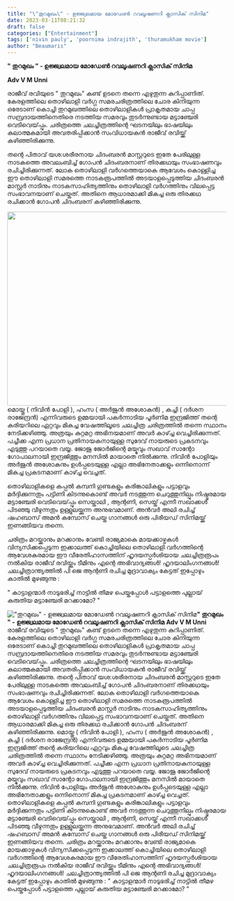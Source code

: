 ```yaml
---
title: "\"തുറമുഖം\" - ഉജ്ജ്വലമായ മോഡേൺ റവലൂഷണറി ക്ലാസിക് സിനിമ"
date: 2023-03-11T08:21:32
draft: false
categories: ["Entertainment"]
tags: ['nivin pauly', 'poornima indrajith', 'thuramukham movie']
author: "Beaumaris"
---
```


<strong>" തുറമുഖം " - ഉജ്ജ്വലമായ മോഡേൺ റവലൂഷണറി ക്ലാസിക് സിനിമ</strong>

<strong>Adv V M Unni</strong>

രാജീവ് രവിയുടെ " തുറമുഖം" കണ്ട് ഉടനെ തന്നെ എഴുതുന്ന കുറിപ്പാണിത്. കേരളത്തിലെ തൊഴിലാളി വർഗ്ഗ സമരചരിത്രത്തിലെ ചോര കിനിയുന്ന ഒരേടാണ് കൊച്ചി തുറമുഖത്തിലെ തൊഴിലാളികൾ പ്രാകൃതമായ ചാപ്പ സമ്പ്രദായത്തിനെതിരെ നടത്തിയ സമരവും തുടർന്നുണ്ടായ മട്ടാഞ്ചേരി വെടിവെയ്‌പ്പും. ചരിത്രത്തെ ചലച്ചിത്രത്തിന്റെ ഘടനയിലും ഭാഷയിലും കലാത്മകമായി അവതരിപ്പിക്കാൻ സംവിധായകൻ രാജീവ് രവിയ്ക്ക് കഴിഞ്ഞിരിക്കുന്നു.

തന്റെ പിതാവ് യശ:ശരീരനായ ചിദംബരൻ മാസ്റ്ററുടെ ഇതേ പേരിലുള്ള നാടകത്തെ അവലംബിച്ച് ഗോപൻ ചിദംബരനാണ് തിരക്കഥയും സംഭാഷണവും രചിച്ചിരിക്കുന്നത്. ലോക തൊഴിലാളി വർഗത്തെയാകെ ആവേശം കൊള്ളിച്ച ഈ തൊഴിലാളി സമരത്തെ നാടകരൂപത്തിൽ അടയാളപ്പെടുത്തിയ ചിദംബരൻ മാസ്റ്റർ നാടിനും നാടകസാഹിത്യത്തിനും തൊഴിലാളി വർഗത്തിനും വിലപ്പെട്ട സംഭാവനയാണ് ചെയ്തത്. അതിനെ ആധാരമാക്കി മികച്ച ഒരു തിരക്കഥ രചിക്കാൻ ഗോപൻ ചിദംബരന് കഴിഞ്ഞിരിക്കുന്നു.

<img class="size-large wp-image-387090 aligncenter" src="https://cdn.boolokam.com/articles/2023/03/ddff-1024x569.webp" alt="" width="800" height="445" />മൊയ്തു ( നിവിൻ പോളി ), ഹംസ ( അർജുൻ അശോകൻ) , കച്ചി ( ദർശന രാജേന്ദ്രൻ) എന്നിവരുടെ ഉമ്മയായി പകർന്നാടിയ പൂർണിമ ഇന്ദ്രജിത്ത് തന്റെ കരിയറിലെ ഏറ്റവും മികച്ച വേഷത്തിലൂടെ ചലച്ചിത്ര ചരിത്രത്തിൽ തന്നെ സ്ഥാനം നേടിക്കഴിഞ്ഞു. അത്രയും കുറ്റമറ്റ അഭിനയമാണ് അവർ കാഴ്ച്ച വെച്ചിരിക്കുന്നത്. പച്ചീക്ക എന്ന പ്രധാന പ്രതിനായകനായുള്ള സുദേവ് നായരുടെ പ്രകടനവും എടുത്തു പറയാതെ വയ്യ. ജോജു ജോർജിന്റെ മയ്മുവും സഖാവ് സാന്റോ ഗോപാലനായി ഇന്ദ്രജിത്തും മനസിൽ മായാതെ നിൽക്കുന്നു. നിവിൻ പോളിയും അർജുൻ അശോകനും ഉൾപ്പടെയുള്ള എല്ലാ അഭിനേതാക്കളും ഒന്നിനൊന്ന് മികച്ച പ്രകടനമാണ് കാഴ്ച്ച വെച്ചത്.

തൊഴിലാളികളെ കപ്പൽ കമ്പനി ഗുണ്ടകളും കരിങ്കാലികളും പട്ടാളവും മർദ്ദിക്കുന്നതും പട്ടിണി കിടന്നുകൊണ്ട് അവർ നടത്തുന്ന ചെറുത്തുനില്പും നിഷ്ഠൂരമായ മട്ടാഞ്ചേരി വെടിവെയ്‌പ്പും സെയ്താലി , ആന്റണി, സെയ്ത് എന്നീ സഖാക്കൾ പിടഞ്ഞു വീഴുന്നതും ഉള്ളുലയ്ക്കുന്ന അനുഭവമാണ്.
അൻവർ അലി രചിച്ച് ഷഹബാസ് അമൻ കമ്പോസ് ചെയ്ത ഗാനങ്ങൾ ഒരു പിരീയഡ് സിനിമയ്ക്ക് ഇണങ്ങിയവ തന്നെ.

ചരിത്രം മറയ്ക്കാനും മറക്കാനും വേണ്ടി രാജ്യമാകെ മായക്കാഴ്ചകൾ വിന്യസിക്കപ്പെടുന്ന ഇക്കാലത്ത് കൊച്ചിയിലെ തൊഴിലാളി വർഗത്തിന്റെ ആവേശകരമായ ഈ വീരേതിഹാസത്തിന് ഹൃദയസ്പർശിയായ ചലച്ചിത്രരൂപം നൽകിയ രാജീവ് രവിയ്ക്കും ടീമിനും എന്റെ അഭിവാദ്യങ്ങൾ! ഹൃദയാലിംഗനങ്ങൾ!
ചലച്ചിത്രാന്ത്യത്തിൽ പി ജെ ആന്റണി രചിച്ച മുദ്രാവാക്യം കേട്ടത് ഇപ്പോഴും കാതിൽ മുഴങ്ങുന്നു :

" കാട്ടാളന്മാർ നാടുഭരിച്ച്
നാട്ടിൽ തീമഴ പെയ്തപ്പോൾ
പട്ടാളത്തെ പുല്ലായ് കരുതിയ
മട്ടാഞ്ചേരി മറക്കാമോ? "


!["തുറമുഖം" - ഉജ്ജ്വലമായ മോഡേൺ റവലൂഷണറി ക്ലാസിക് സിനിമ](https://cdn.boolokam.com/articles/2023/03/ddff-1024x569.webp)**" തുറമുഖം " - ഉജ്ജ്വലമായ മോഡേൺ റവലൂഷണറി ക്ലാസിക് സിനിമ** **Adv V M Unni** രാജീവ് രവിയുടെ " തുറമുഖം" കണ്ട് ഉടനെ തന്നെ എഴുതുന്ന കുറിപ്പാണിത്. കേരളത്തിലെ തൊഴിലാളി വർഗ്ഗ സമരചരിത്രത്തിലെ ചോര കിനിയുന്ന ഒരേടാണ് കൊച്ചി തുറമുഖത്തിലെ തൊഴിലാളികൾ പ്രാകൃതമായ ചാപ്പ സമ്പ്രദായത്തിനെതിരെ നടത്തിയ സമരവും തുടർന്നുണ്ടായ മട്ടാഞ്ചേരി വെടിവെയ്‌പ്പും. ചരിത്രത്തെ ചലച്ചിത്രത്തിന്റെ ഘടനയിലും ഭാഷയിലും കലാത്മകമായി അവതരിപ്പിക്കാൻ സംവിധായകൻ രാജീവ് രവിയ്ക്ക് കഴിഞ്ഞിരിക്കുന്നു. തന്റെ പിതാവ് യശ:ശരീരനായ ചിദംബരൻ മാസ്റ്ററുടെ ഇതേ പേരിലുള്ള നാടകത്തെ അവലംബിച്ച് ഗോപൻ ചിദംബരനാണ് തിരക്കഥയും സംഭാഷണവും രചിച്ചിരിക്കുന്നത്. ലോക തൊഴിലാളി വർഗത്തെയാകെ ആവേശം കൊള്ളിച്ച ഈ തൊഴിലാളി സമരത്തെ നാടകരൂപത്തിൽ അടയാളപ്പെടുത്തിയ ചിദംബരൻ മാസ്റ്റർ നാടിനും നാടകസാഹിത്യത്തിനും തൊഴിലാളി വർഗത്തിനും വിലപ്പെട്ട സംഭാവനയാണ് ചെയ്തത്. അതിനെ ആധാരമാക്കി മികച്ച ഒരു തിരക്കഥ രചിക്കാൻ ഗോപൻ ചിദംബരന് കഴിഞ്ഞിരിക്കുന്നു. മൊയ്തു ( നിവിൻ പോളി ), ഹംസ ( അർജുൻ അശോകൻ) , കച്ചി ( ദർശന രാജേന്ദ്രൻ) എന്നിവരുടെ ഉമ്മയായി പകർന്നാടിയ പൂർണിമ ഇന്ദ്രജിത്ത് തന്റെ കരിയറിലെ ഏറ്റവും മികച്ച വേഷത്തിലൂടെ ചലച്ചിത്ര ചരിത്രത്തിൽ തന്നെ സ്ഥാനം നേടിക്കഴിഞ്ഞു. അത്രയും കുറ്റമറ്റ അഭിനയമാണ് അവർ കാഴ്ച്ച വെച്ചിരിക്കുന്നത്. പച്ചീക്ക എന്ന പ്രധാന പ്രതിനായകനായുള്ള സുദേവ് നായരുടെ പ്രകടനവും എടുത്തു പറയാതെ വയ്യ. ജോജു ജോർജിന്റെ മയ്മുവും സഖാവ് സാന്റോ ഗോപാലനായി ഇന്ദ്രജിത്തും മനസിൽ മായാതെ നിൽക്കുന്നു. നിവിൻ പോളിയും അർജുൻ അശോകനും ഉൾപ്പടെയുള്ള എല്ലാ അഭിനേതാക്കളും ഒന്നിനൊന്ന് മികച്ച പ്രകടനമാണ് കാഴ്ച്ച വെച്ചത്. തൊഴിലാളികളെ കപ്പൽ കമ്പനി ഗുണ്ടകളും കരിങ്കാലികളും പട്ടാളവും മർദ്ദിക്കുന്നതും പട്ടിണി കിടന്നുകൊണ്ട് അവർ നടത്തുന്ന ചെറുത്തുനില്പും നിഷ്ഠൂരമായ മട്ടാഞ്ചേരി വെടിവെയ്‌പ്പും സെയ്താലി , ആന്റണി, സെയ്ത് എന്നീ സഖാക്കൾ പിടഞ്ഞു വീഴുന്നതും ഉള്ളുലയ്ക്കുന്ന അനുഭവമാണ്. അൻവർ അലി രചിച്ച് ഷഹബാസ് അമൻ കമ്പോസ് ചെയ്ത ഗാനങ്ങൾ ഒരു പിരീയഡ് സിനിമയ്ക്ക് ഇണങ്ങിയവ തന്നെ. ചരിത്രം മറയ്ക്കാനും മറക്കാനും വേണ്ടി രാജ്യമാകെ മായക്കാഴ്ചകൾ വിന്യസിക്കപ്പെടുന്ന ഇക്കാലത്ത് കൊച്ചിയിലെ തൊഴിലാളി വർഗത്തിന്റെ ആവേശകരമായ ഈ വീരേതിഹാസത്തിന് ഹൃദയസ്പർശിയായ ചലച്ചിത്രരൂപം നൽകിയ രാജീവ് രവിയ്ക്കും ടീമിനും എന്റെ അഭിവാദ്യങ്ങൾ! ഹൃദയാലിംഗനങ്ങൾ! ചലച്ചിത്രാന്ത്യത്തിൽ പി ജെ ആന്റണി രചിച്ച മുദ്രാവാക്യം കേട്ടത് ഇപ്പോഴും കാതിൽ മുഴങ്ങുന്നു : " കാട്ടാളന്മാർ നാടുഭരിച്ച് നാട്ടിൽ തീമഴ പെയ്തപ്പോൾ പട്ടാളത്തെ പുല്ലായ് കരുതിയ മട്ടാഞ്ചേരി മറക്കാമോ? "
